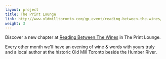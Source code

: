 ```yaml
---
layout: project
title: The Print Lounge
link: http://www.oldmilltoronto.com/gp_event/reading-between-the-wines/
weight: 3
---
```

Discover a new chapter at [Reading Between The Wines](http://www.oldmilltoronto.com/gp_event/reading-between-the-wines/) in The Print Lounge.

Every other month we'll have an evening of wine & words with yours truly and a local author at the historic Old Mill Toronto beside the Humber River.

